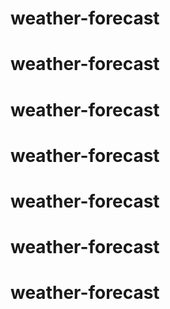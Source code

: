 # weather-forecast
# weather-forecast
# weather-forecast
# weather-forecast
# weather-forecast
# weather-forecast
# weather-forecast
